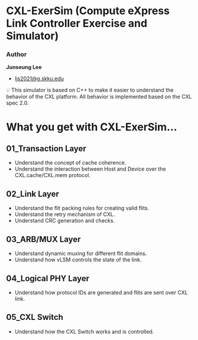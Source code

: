 # CXL-ExerSim (Compute eXpress Link Controller Exercise and Simulator)

### Author

**Junseung Lee**

- ljs2021@g.skku.edu

<aside>
💡 This simulator is based on C++ to make it easier to understand the behavior of the CXL platform. All behavior is implemented based on the CXL spec 2.0. 


</aside>

# What you get with CXL-ExerSim…

## 01_Transaction Layer

- Understand the concept of cache coherence.
- Understand the interaction between Host and Device over the CXL.cache/CXL.mem protocol.

## 02_Link Layer

- Understand the flit packing rules for creating valid flits.
- Understand the retry mechanism of CXL.
- Understand CRC generation and checks.

## 03_ARB/MUX Layer

- Understand dynamic muxing for different flit domains.
- Understand how vLSM controls the state of the link.

## 04_Logical PHY Layer

- Understand how protocol IDs are generated and flits are sent over CXL link.

## 05_CXL Switch

- Understand how the CXL Switch works and is controlled.
